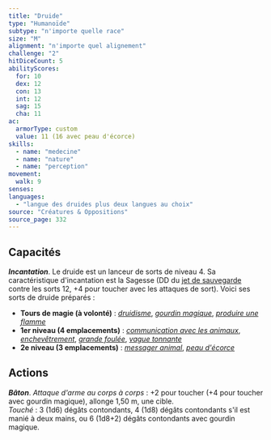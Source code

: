 ```yaml
---
title: "Druide"
type: "Humanoïde"
subtype: "n'importe quelle race"
size: "M"
alignment: "n'importe quel alignement"
challenge: "2"
hitDiceCount: 5
abilityScores:
  for: 10
  dex: 12
  con: 13
  int: 12
  sag: 15
  cha: 11
ac:
  armorType: custom
  value: 11 (16 avec peau d'écorce)
skills:
  - name: "medecine"
  - name: "nature"
  - name: "perception"
movement:
  walk: 9
senses:
languages:
  - "langue des druides plus deux langues au choix"
source: "Créatures & Oppositions"
source_page: 332
---
```

## Capacités
_**Incantation**_. Le druide est un lanceur de sorts de niveau 4. Sa caractéristique d'incantation est la Sagesse (DD du [jet de sauvegarde](/utiliser-les-caracteristiques/#jets-de-sauvegarde) contre les sorts 12, +4 pour toucher avec les attaques de sort). Voici ses sorts de druide préparés :
* **Tours de magie (à volonté)** : [_druidisme_](/grimoire/druidisme/), [_gourdin magique_](/grimoire/gourdin-magique/), [_produire une flamme_](/grimoire/produire-une-flamme/)
* **1er niveau (4 emplacements)** : [_communication avec les animaux_](/grimoire/communication-avec-les-animaux/), [_enchevêtrement_](/grimoire/enchevetrement/), [_grande foulée_](/grimoire/grande-foulee), [_vague tonnante_](/grimoire/vague-tonnante/)
* **2e niveau (3 emplacements)** : [_messager animal_](/grimoire/messager-animal/), [_peau d'écorce_](/grimoire/peau-d-ecorce/)

## Actions
_**Bâton**_. _Attaque d'arme au corps à corps_ : +2 pour toucher (+4 pour toucher avec gourdin magique), allonge 1,50 m, une cible.  
_Touché_ : 3 (1d6) dégâts contondants, 4 (1d8) dégâts contondants s'il est manié à deux mains, ou 6 (1d8+2) dégâts contondants avec gourdin magique.
